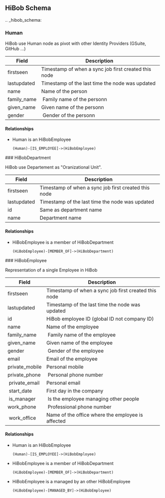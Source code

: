 ## HiBob Schema

.. _hibob_schema:


### Human

HiBob use Human node as pivot with other Identity Providers (GSuite, GitHub ...)

| Field | Description |
|-------|--------------|
| firstseen| Timestamp of when a sync job first created this node  |
| lastupdated |  Timestamp of the last time the node was updated |
| name | Name of the person |
| family_name | Family name of the personn |
| given_name | Given name of the personn |
| gender | Gender of the personn |

#### Relationships

- Human is an HiBobEmployee

    ```
    (Human)-[IS_EMPLOYEE]->(HiBobEmployee)
    ```

### HiBobDepartment

HiBob use Departement as "Oranizational Unit".

| Field | Description |
|-------|--------------|
| firstseen| Timestamp of when a sync job first created this node  |
| lastupdated |  Timestamp of the last time the node was updated |
| id | Same as department name |
| name | Department name |

#### Relationships

- HiBobEmployee is a member of HiBobDepartment

    ```
    (HiBobEmployee)-[MEMBER_OF]->(HiBobDepartment)
    ```

### HiBobEmployee

Representation of a single Employee in HiBob

| Field | Description |
|-------|--------------|
| firstseen| Timestamp of when a sync job first created this node  |
| lastupdated |  Timestamp of the last time the node was updated |
| id | HiBob employee ID (global ID not company ID) |
| name | Name of the employee |
| family_name | Family name of the employee |
| given_name | Given name of the employee |
| gender | Gender of the employee |
| email | Email of the employee |
| private_mobile | Personal mobile |
| private_phone | Personal phone number |
| private_email | Personal email |
| start_date | First day in the company |
| is_manager | Is the employee managing other people |
| work_phone | Professional phone number |
| work_office | Name of the office where the employee is affected |

#### Relationships

- Human is an HiBobEmployee

    ```
    (Human)-[IS_EMPLOYEE]->(HiBobEmployee)
    ```

- HiBobEmployee is a member of HiBobDepartment

    ```
    (HiBobEmployee)-[MEMBER_OF]->(HiBobDepartment)
    ```

- HiBobEmployee is a managed by an other HiBobEmployee

    ```
    (HiBobEmployee)-[MANAGED_BY]->(HiBobEmployee)
    ```

